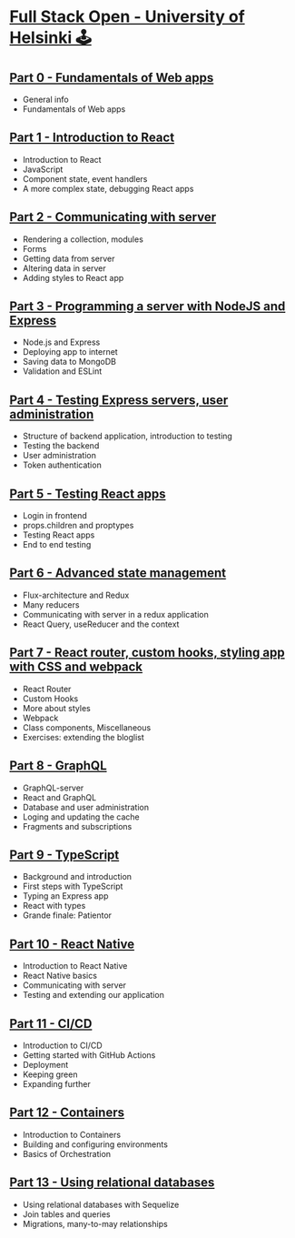 # [Full Stack Open - University of Helsinki 🕹️](https://fullstackopen.com/en/)

## [Part 0 - Fundamentals of Web apps](./part0)
- General info
- Fundamentals of Web apps

## [Part 1 - Introduction to React](./part1)
- Introduction to React
- JavaScript
- Component state, event handlers
- A more complex state, debugging React apps

## [Part 2 - Communicating with server](./part2)
- Rendering a collection, modules
- Forms
- Getting data from server
- Altering data in server
- Adding styles to React app

## [Part 3 - Programming a server with NodeJS and Express](./part3)
- Node.js and Express
- Deploying app to internet
- Saving data to MongoDB
- Validation and ESLint

## [Part 4 - Testing Express servers, user administration](./part4)
- Structure of backend application, introduction to testing
- Testing the backend
- User administration
- Token authentication

## [Part 5 - Testing React apps](./part5)
- Login in frontend
- props.children and proptypes
- Testing React apps
- End to end testing

## [Part 6 - Advanced state management](./part6)
- Flux-architecture and Redux
- Many reducers
- Communicating with server in a redux application
- React Query, useReducer and the context

## [Part 7 - React router, custom hooks, styling app with CSS and webpack](./part7)
- React Router
- Custom Hooks
- More about styles
- Webpack
- Class components, Miscellaneous
- Exercises: extending the bloglist

## [Part 8 - GraphQL](./part8)
- GraphQL-server
- React and GraphQL
- Database and user administration
- Loging and updating the cache
- Fragments and subscriptions

## [Part 9 - TypeScript](./part9)
- Background and introduction
- First steps with TypeScript
- Typing an Express app
- React with types
- Grande finale: Patientor

## [Part 10 - React Native](./part10)
- Introduction to React Native
- React Native basics
- Communicating with server
- Testing and extending our application

## [Part 11 - CI/CD](./part11)
- Introduction to CI/CD
- Getting started with GitHub Actions
- Deployment
- Keeping green
- Expanding further

## [Part 12 - Containers](./part12)
- Introduction to Containers
- Building and configuring environments
- Basics of Orchestration

## [Part 13 - Using relational databases](./part13)
- Using relational databases with Sequelize
- Join tables and queries
- Migrations, many-to-may relationships

